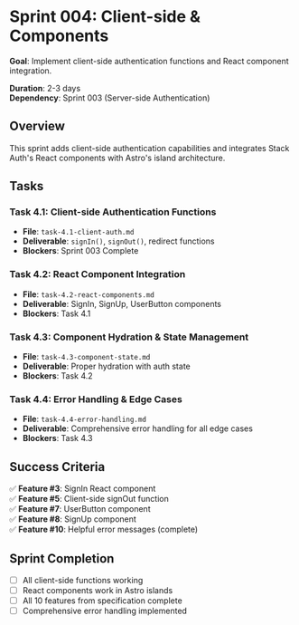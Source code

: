 # Sprint 004: Client-side & Components  

**Goal**: Implement client-side authentication functions and React component integration.

**Duration**: 2-3 days  
**Dependency**: Sprint 003 (Server-side Authentication)

## Overview

This sprint adds client-side authentication capabilities and integrates Stack Auth's React components with Astro's island architecture.

## Tasks

### Task 4.1: Client-side Authentication Functions
- **File**: `task-4.1-client-auth.md`
- **Deliverable**: `signIn()`, `signOut()`, redirect functions
- **Blockers**: Sprint 003 Complete

### Task 4.2: React Component Integration  
- **File**: `task-4.2-react-components.md`
- **Deliverable**: SignIn, SignUp, UserButton components
- **Blockers**: Task 4.1

### Task 4.3: Component Hydration & State Management
- **File**: `task-4.3-component-state.md`
- **Deliverable**: Proper hydration with auth state
- **Blockers**: Task 4.2

### Task 4.4: Error Handling & Edge Cases
- **File**: `task-4.4-error-handling.md`
- **Deliverable**: Comprehensive error handling for all edge cases
- **Blockers**: Task 4.3

## Success Criteria

✅ **Feature #3**: SignIn React component  
✅ **Feature #5**: Client-side signOut function  
✅ **Feature #7**: UserButton component  
✅ **Feature #8**: SignUp component  
✅ **Feature #10**: Helpful error messages (complete)

## Sprint Completion

- [ ] All client-side functions working
- [ ] React components work in Astro islands
- [ ] All 10 features from specification complete
- [ ] Comprehensive error handling implemented